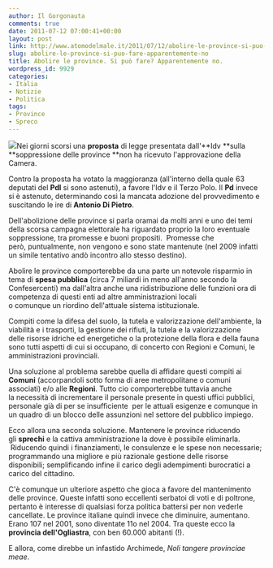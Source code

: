 ```yaml
---
author: Il Gorgonauta
comments: true
date: 2011-07-12 07:00:41+00:00
layout: post
link: http://www.atomodelmale.it/2011/07/12/abolire-le-province-si-puo-fare-apparentemente-no/
slug: abolire-le-province-si-puo-fare-apparentemente-no
title: Abolire le province. Si può fare? Apparentemente no.
wordpress_id: 9929
categories:
- Italia
- Notizie
- Politica
tags:
- Province
- Spreco
---
```


[![](http://www.atomodelmale.it/wp-content/uploads/2011/07/province-258x300.jpg)](http://www.atomodelmale.it/wp-content/uploads/2011/07/province.jpg)Nei giorni scorsi una **proposta** di legge presentata dall'**Idv **sulla **soppressione delle province **non ha ricevuto l'approvazione della Camera.

Contro la proposta ha votato la maggioranza (all'interno della quale 63 deputati del **Pdl** si sono astenuti), a favore l'Idv e il Terzo Polo. Il **Pd** invece si è astenuto, determinando così la mancata adozione del provvedimento e suscitando le ire di **Antonio Di Pietro**.

Dell'abolizione delle province si parla oramai da molti anni e uno dei temi della scorsa campagna elettorale ha riguardato proprio la loro eventuale soppressione, tra promesse e buoni propositi.  Promesse che però, puntualmente, non vengono e sono state mantenute (nel 2009 infatti un simile tentativo andò incontro allo stesso destino).

Abolire le province comporterebbe da una parte un notevole risparmio in tema di **spesa pubblica** (circa 7 miliardi in meno all'anno secondo la Confesercenti) ma dall'altra anche una ridistribuzione delle funzioni ora di competenza di questi enti ad altre amministrazioni locali o comunque un riordino dell'attuale sistema istituzionale.



Compiti come la difesa del suolo, la tutela e valorizzazione dell'ambiente, la viabilità e i trasporti, la gestione dei rifiuti, la tutela e la valorizzazione delle risorse idriche ed energetiche o la protezione della flora e della fauna sono tutti aspetti di cui si occupano, di concerto con Regioni e Comuni, le amministrazioni provinciali.

Una soluzione al problema sarebbe quella di affidare questi compiti ai **Comuni** (accorpandoli sotto forma di aree metropolitane o comuni associati) e/o alle **Regioni**. Tutto cio comporterebbe tuttavia anche la necessità di incrementare il personale presente in questi uffici pubblici, personale già di per se insufficiente  per le attuali esigenze e comunque in un quadro di un blocco delle assunzioni nel settore del pubblico impiego.

Ecco allora una seconda soluzione. Mantenere le province riducendo gli **sprechi** e la cattiva amministrazione la dove è possibile eliminarla.  Riducendo quindi i finanziamenti, le consulenze e le spese non necessarie; programmando una migliore e più razionale gestione delle risorse disponibili; semplificando infine il carico degli adempimenti burocratici a carico del cittadino.

C'è comunque un ulteriore aspetto che gioca a favore del mantenimento delle province. Queste infatti sono eccellenti serbatoi di voti e di poltrone, pertanto è interesse di qualsiasi forza politica battersi per non vederle cancellate. Le province italiane quindi invece che diminuire, aumentano. Erano 107 nel 2001, sono diventate 11o nel 2004. Tra queste ecco la **provincia dell'Ogliastra**, con ben 60.000 abitanti (!).

E allora, come direbbe un infastido Archimede, _Noli tangere provinciae meae_.

